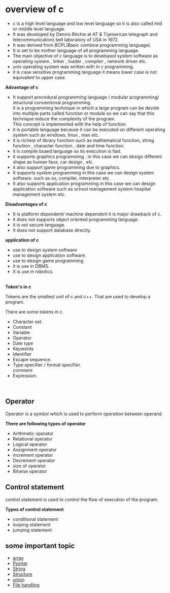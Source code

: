 # overview of c
<ul>
<li>c is a high level language and low level language so it is also called mid or middle level language.</li>

<li>It was developed by Dennis Ritchie at AT & T(american telegraph and telecommunication) bell laboratory of USA in 1972.</li>
<li>It was derived from BCPL(Basic combine programming language).</li>
<li>It is set to be mother language of all programming language.</li>
<li>The main objective of c language is to developed system software as operating system , linker , loader , compiler , network driver etc.</li>

<li> unix operating system was written with in c programming.</li>
<li>it is case sensitive programming language it means lower case is not equivalent to upper case.</li>
</ul>
<b>Advantage of c</b>
<ul>
<li>It support procedural programming language / modular programming/ structural conventional programming.<br> it is  a programming technique in which a large program can be devide into multiple parts called function or module so we can say that this technique reduce the complexity of the program.<br>
This concept is implemented with the help of function.</li>
<li>it is portable language because it can be executed on different operating system such as windows, linux , max etc.</li>

<li>it is richest of library function such as mathematical function, string function , character function , date and time function.</li>
<li>it is compile bsaed language so its execution is fast.</li>
<li>it supports graphics programming . in this case we can design different shape as human face, car design , etc.</li>
<li>it also support game programming due to graphics.</li>
<li>It supports system programming in this case we can design system software. such as os, compiler, interpreter etc.</li>
<li>It also supports application programming in this case we can design application software such as school management system hospital management system etc.</li>

</ul>
<b>Disadvantages of c</b>
<ul>
<li>It is platform dependent/ machine dependent it is major drawback of c.</li>
<li>it does not supports object oriented programming language.</li>
<li>it is not secure language.</li>
<li>It does not support database directly.</li>
</ul>

<b>application of c</b>
<ul>
<li>use to design system software</li>
<li>use to design application software.</li>
<li>use to design game programming</li>
<li>it is use in DBMS.</li>
<li>It is use in robotics.</li>
</ul>
<br>
<b>Token's in c</b>
<p></p>Tokens are the smallest unit of c and c++. That are used to develop a program.</p>
There are some tokens in c.
<ul>
<li>Character set.</li>
<li>Constant</li>
<li>Variable</li>
<li>Operator</li>
<li>Date type</li>
<li>Keywords</li>
<li>Identifier</li>
<li>Escape sequence.</li>
<li>Type specifier / format specifier.</li>
<l>comment</l>
<li>Expression.</li>
</ul>

<br>
<h2>Operator</h2>
<p>Operator is a symbol which is used to perform operation between operand.</p>
<b>There are following types of operator</b>
<ul>
<li>Arithmetic operator</li>
<li>Relational operator</li>
<li>Logical operator</li>
<li>Assignment operator</li>
<li>increment operator</li>
<li>Decrement operator</li>
<li>size of operator</li>
<li>Bitwise operator</li>

</ul>
<!-- control statement -->
<h2>Control statement</h2>
<p>control statement is used to control the flow of execution of the program.</p>
<b>Types of control statement</b>
<ul>
<li>conditional statement</li>
<li>looping statement</li>
<li>jumping statement</li>
</ul>

<h2>some important topic</h2>
<ul>
<li><a href="array">array</a></li>
<li><a href="pointer">Pointer</a></li>
<li><a href="string">String</a></li>
<li><a href="structure">Structure</a></li>
<li><a href="union">union</a></li>
<li><a href="file handling">File handling</a></li>


</ul>

